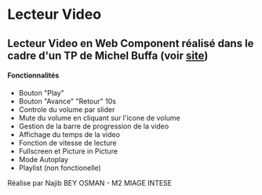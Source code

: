 # Lecteur Video
## Lecteur Video en Web Component réalisé dans le cadre d'un TP de Michel Buffa (voir [site](http://miageprojet2.unice.fr/Intranet_de_Michel_Buffa/M2_MIAGE_INTENSE_Technos_Web_2021-2022/TP_Web_components_%c3%a9criture_d'un_lecteur_video_custom))


#### Fonctionnalités

- Bouton "Play"
- Bouton "Avance" "Retour" 10s
- Controle du volume par slider
- Mute du volume en cliquant sur l'icone de volume
- Gestion de la barre de progression de la video
- Affichage du temps de la video
- Fonction de vitesse de lecture
- Fullscreen et Picture in Picture
- Mode Autoplay
- Playlist (non fonctionelle)

Réalise par Najib BEY OSMAN - M2 MIAGE INTESE
